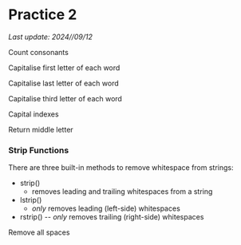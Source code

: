 # Practice 2

*Last update: 2024//09/12*

Count consonants

<object data=".txt/count_consonants.txt" width="512" height="100"></object>

Capitalise first letter of each word 

<object data=".txt/capitalise_first_letter_each_word.txt" width="480" height="80"></object>

Capitalise last letter of each word

<object data=".txt/capitalise_last_letter_each_word.txt" width="440px" height="180px"></object>

Capitalise third letter of each word

<object data=".txt/capitalise_third_letter_each_word.txt" width="568px" height="360px"></object>

Capital indexes

<object data=".txt/return_capital_indexes1.txt" width="288px" height="140px"></object>

<object data=".txt/return_capital_indexes2.txt" width="588px" height="140px"></object>

Return middle letter

<object data=".txt/return_middle_letter.txt" width="282px" height="120px"></object>

### Strip Functions

There are three built-in methods to remove whitespace from strings:

- strip()
	- removes leading and trailing whitespaces from a string
- lstrip()
	- *only* removes leading (left-side) whitespaces
- rstrip() 
	-- *only* removes trailing (right-side) whitespaces
		
Remove all spaces

<object data=".txt/remove_space.txt" width="232px" height="60px"></object>
